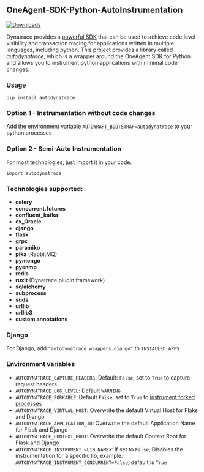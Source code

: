##  OneAgent-SDK-Python-AutoInstrumentation

[![Downloads](https://pepy.tech/badge/autodynatrace)](https://pepy.tech/project/autodynatrace)

Dynatrace provides a [powerful SDK](https://github.com/Dynatrace/OneAgent-SDK-for-Python) that can be used to achieve code level visibility and transaction tracing for applications written in multiple languages, including python. This project provides a library called *autodynatrace*, which is a wrapper around the OneAgent SDK for Python and allows you to instrument python applications with minimal code changes.


### Usage

`pip install autodynatrace`

### Option 1 - Instrumentation without code changes

Add the environment variable `AUTOWRAPT_BOOTSTRAP=autodynatrace` to your python processes

### Option 2 - Semi-Auto Instrumentation

For most technologies, just import it in your code.

`import autodynatrace`

### Technologies supported:

- **celery**
- **concurrent.futures**
- **confluent_kafka**
- **cx_Oracle**
- **django**
- **flask**
- **grpc**
- **paramiko**
- **pika** (RabbitMQ)
- **pymongo**
- **pysnmp**
- **redis**
- **ruxit** (Dynatrace plugin framework)
- **sqlalchemy**
- **subprocess**
- **suds**
- **urllib**
- **urllib3**
- **custom annotations**

### Django

For Django, add `"autodynatrace.wrappers.django"` to `INSTALLED_APPS`

### Environment variables

* `AUTODYNATRACE_CAPTURE_HEADERS`: Default: `False`, set to `True` to capture request headers
* `AUTODYNATRACE_LOG_LEVEL`: Default `WARNING`
* `AUTODYNATRACE_FORKABLE`: Default `False`, set to `True` to [instrument forked processes](https://github.com/Dynatrace/OneAgent-SDK-for-Python#using-the-oneagent-sdk-for-python-with-forked-child-processes-only-available-on-linux)
* `AUTODYNATRACE_VIRTUAL_HOST`: Overwrite the default Virtual Host for Flaks and Django
* `AUTODYNATRACE_APPLICATION_ID`: Overwrite the default Application Name for Flask and Django
* `AUTODYNATRACE_CONTEXT_ROOT`: Overwrite the default Context Root for Flask and Django
* `AUTODYNATRACE_INSTRUMENT_<LIB_NAME>`: If set to `False`, Disables the instrumentation for a specific lib, example: `AUTODYNATRACE_INSTRUMENT_CONCURRENT=False`, default is `True`
